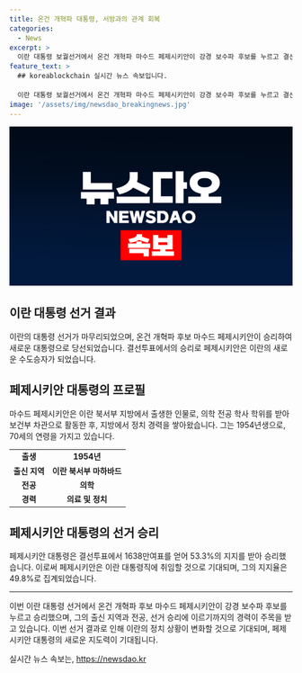 ```yaml
---
title: 온건 개혁파 대통령, 서방과의 관계 회복
categories:
  - News
excerpt: >
  이란 대통령 보궐선거에서 온건 개혁파 마수드 페제시키안이 강경 보수파 후보를 누르고 결선투표에서 승리했다. 페제시키안은 1954년 아제르바이잔 출신으로, 의사 경력을 바탕으로 정계에 입문해 왔다. 이란 내 정치 역학은 미국과의 관계 등에 크게 의존하고 있으며, 페제시키안의 당선으로 인해 미국과의 대립 해소와 경제 제재 완화가 기대되고 있다.
feature_text: >
  ## koreablockchain 실시간 뉴스 속보입니다.

  이란 대통령 보궐선거에서 온건 개혁파 마수드 페제시키안이 강경 보수파 후보를 누르고 결선투표에서 승리했다. 페제시키안은 1954년 아제르바이잔 출신으로, 의사 경력을 바탕으로 정계에 입문해 왔다. 이란 내 정치 역학은 미국과의 관계 등에 크게 의존하고 있으며, 페제시키안의 당선으로 인해 미국과의 대립 해소와 경제 제재 완화가 기대되고 있다.
image: '/assets/img/newsdao_breakingnews.jpg'
---
```


<p><img src="/assets/img/newsdao_breakingnews.jpg" alt="koreablockchain 속보" /></p>

<h2 data-ke-size="size26">이란 대통령 선거 결과</h2>

<p data-ke-size="size16">이란의 대통령 선거가 마무리되었으며, 온건 개혁파 후보 마수드 페제시키안이 승리하여 새로운 대통령으로 당선되었습니다. 결선투표에서의 승리로 페제시키안은 이란의 새로운 수도승자가 되었습니다.</p>

<h2 data-ke-size="size26">페제시키안 대통령의 프로필</h2>

<p data-ke-size="size16">마수드 페제시키안은 이란 북서부 지방에서 출생한 인물로, 의학 전공 학사 학위를 받아 보건부 차관으로 활동한 후, 지방에서 정치 경력을 쌓아왔습니다. 그는 1954년생으로, 70세의 연령을 가지고 있습니다.</p>

<table>
    <tr>
        <td style="text-align: center; height: 17px;"><b>출생</b></td>
        <td style="text-align: center; height: 17px;"><b>1954년</b></td>
    </tr>
    <tr>
        <td style="text-align: center; height: 17px;"><b>출신 지역</b></td>
        <td style="text-align: center; height: 17px;"><b>이란 북서부 마하바드</b></td>
    </tr>
    <tr>
        <td style="text-align: center; height: 17px;"><b>전공</b></td>
        <td style="text-align: center; height: 17px;"><b>의학</b></td>
    </tr>
    <tr>
        <td style="text-align: center; height: 17px;"><b>경력</b></td>
        <td style="text-align: center; height: 17px;"><b>의료 및 정치</b></td>
    </tr>
</table>

<h2 data-ke-size="size26">페제시키안 대통령의 선거 승리</h2>

<p data-ke-size="size16">페제시키안 대통령은 결선투표에서 1638만여표를 얻어 53.3%의 지지를 받아 승리했습니다. 이로써 페제시키안은 이란 대통령직에 취임할 것으로 기대되며, 그의 지지율은 49.8%로 집계되었습니다.</p>

<hr>

<p>이번 이란 대통령 선거에서 온건 개혁파 후보 마수드 페제시키안이 강경 보수파 후보를 누르고 승리했으며, 그의 출신 지역과 전공, 선거 승리에 이르기까지의 경력이 주목을 받고 있습니다. 이번 선거 결과로 인해 이란의 정치 상황이 변화할 것으로 기대되며, 페제시키안 대통령의 새로운 지도력이 기대됩니다.</p>
실시간 뉴스 속보는, <a href="https://newsdao.kr" rel="dofollow">https://newsdao.kr</a>


